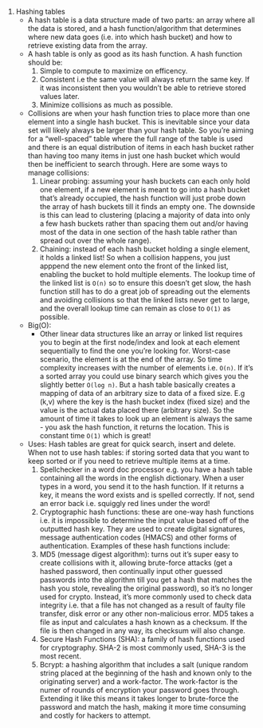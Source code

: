 1. Hashing tables
    - A hash table is a data structure made of two parts: an array where all the data is stored, and a hash function/algorithm that determines where new data goes (i.e. into which hash bucket) and how to retrieve existing data from the array.
    - A hash table is only as good as its hash function. A hash function should be:
      1. Simple to compute to maximize on efficency.
      2. Consistent i.e the same value will always return the same key. If it was inconsistent then you wouldn’t be able to retrieve stored values later.
      3. Minimize collisions as much as possible.
    - Collisions are when your hash function tries to place more than one element into a single hash bucket. This is inevitable since your data set will likely always be larger than your hash table. So you’re aiming for a “well-spaced” table where the full range of the table is used and there is an equal distribution of items in each hash bucket rather than having too many items in just one hash bucket which would then be inefficient to search through. Here are some ways to manage collisions:
      1. Linear probing: assuming your hash buckets can each only hold one element, if a new element is meant to go into a hash bucket that’s already occupied, the hash function will just probe down the array of hash buckets till it finds an empty one. The downside is this can lead to clustering (placing a majority of data into only a few hash buckets rather than spacing them out and/or having most of the data in one section of the hash table rather than spread out over the whole range).
      2. Chaining: instead of each hash bucket holding a single element, it holds a linked list! So when a collision happens, you just apppend the new element onto the front of the linked list, enabling the bucket to hold multiple elements. The lookup time of the linked list is `O(n)` so to ensure this doesn’t get slow, the hash function still has to do a great job of spreading out the elements and avoiding collisions so that the linked lists never get to large, and the overall lookup time can remain as close to `O(1)` as possible.
    - Big(O):
      - Other linear data structures like an array or linked list requires you to begin at the first node/index and look at each element sequentially to find the one you’re looking for. Worst-case scenario, the element is at the end of the array. So time complexity increases with the number of elements i.e. `O(n)`. If it’s a sorted array you could use binary search which gives you the slightly better `O(log n)`.
      But a hash table basically creates a mapping of data of an arbitrary size to data of a fixed size. E.g (k,v) where the key is the hash bucket index (fixed size) and the value is the actual data placed there (arbitrary size). So the amount of time it takes to look up an element is always the same - you ask the hash function, it returns the location. This is constant time `O(1)` which is great! 
    - Uses: Hash tables are great for quick search, insert and delete. When not to use hash tables: if storing sorted data that you want to keep sorted or if you need to retrieve multiple items at a time.
      1. Spellchecker in a word doc processor e.g. you have a hash table containing all the words in the english dictionary. When a user types in a word, you send it to the hash function. If it returns a key, it means the word exists and is spelled correctly. If not, send an error back i.e. squiggly red lines under the word!
      2. Cryptographic hash functions: these are one-way hash functions i.e. it is impossible to determine the input value based off of the outputted hash key. They are used to create digital signatures, message authentication codes (HMACS) and other forms of authentication. Examples of these hash functions include:
        1. MD5 (message digest algorithm): turns out it’s super easy to create collisions with it, allowing brute-force attacks (get a hashed password, then continually input other guessed passwords into the algorithm till you get a hash that matches the hash you stole, revealing the original password), so it’s no longer used for crypto. Instead, it’s more commonly used to check data integrity i.e. that a file has not changed as a result of faulty file transfer, disk error or any other non-malicious error. MD5 takes a file as input and calculates a hash known as a checksum. If the file is then changed in any way, its checksum will also change.
        2. Secure Hash Functions (SHA): a family of hash functions used for cryptography. SHA-2 is most commonly used, SHA-3 is the most recent.
        3. Bcrypt: a hashing algorithm that includes a salt (unique random string placed at the beginning of the hash and known only to the originating server) and a work-factor. The work-factor is the numer of rounds of encryption your password goes through. Extending it like this means it takes longer to brute-force the password and match the hash, making it more time consuming and costly for hackers to attempt.
